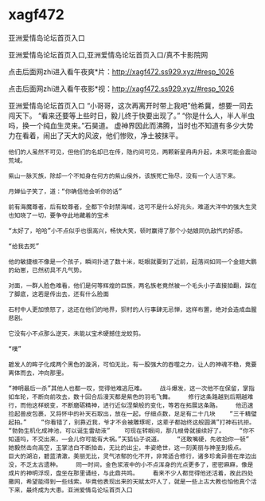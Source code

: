 # xagf472
亚洲爱情岛论坛首页入口

亚洲爱情岛论坛首页入口,亚洲爱情岛论坛首页入口/真不卡影院网

点击后面网zhi进入看午夜爽*片：http://xagf472.ss929.xyz/#resp_1026

点击后面网zhi进入看午夜影*视：http://xagf472.ss929.xyz/#resp_1026

亚洲爱情岛论坛首页入口    “小哥哥，这次再离开时带上我吧”他希冀，想要一同去闯天下。    “看来还要等上些时日，毅儿终于快要出现了。”    “你是什么人，半人半虫吗，换一个纯血生灵来。”石昊道。    虚神界因此而沸腾，当时也不知道有多少大势力在看着，闹出了天大的风波，他们惨败，净土被抹平。

    他们的人虽然不可见，但他们的名却已在传，隐约间可见，两颗新星冉冉升起，未来可能会震动荒域。

    紫山一脉灭族，除却一个不知身在何方的紫山侯外，该族死亡殆尽，没有一个人活下来。

    月婵仙子笑了，道：“你确信他会听你的话”

    前有海魔尊者，后有蛟尊者，全都下令封禁海域，这可不是什么好兆头，难道大洋中的强大生灵也知晓了一切，要争夺此地藏着的宝术

    “太好了，哈哈”小不点似乎也很高兴，畅快大笑，顿时赢得了那个小姑娘同仇敌忾的好感。

    “给我去死”

    他的敏捷根不像是一个孩子，瞬间扑进了数十米，眨眼就要到了近前，起落间如同一个金翅大鹏的幼崽，已然初具不凡气势。

    对面，一群人脸色难看，他们是何等辉煌的巨族，两名族老竟然被一个毛头小子直接拍翻，踩在了脚底，这若是传出去，还有什么脸面

    石村中人更加愤怒了，这还在他们的地界，狈村的人行事肆无忌惮，这样布置，绝对会造成血腥悲剧。

    它没有小不点那么逆天，未能以宝术硬撼住龙蛟剪。

    “噗”

    碧发人的眸子化成两个黑色的漩涡，可怕无比，有一股强大的吞噬之力，让人的神魂不稳，竟要离体而去，冲向那里。

    “神明最后一杀”其他人也都一叹，觉得他难逃厄难。    战斗爆发，这一次他不在保留，掌指如车轮，不断向前攻去，数十回合后漫天都是紫色的羽毛飞舞。    修行这条路越到后期越难行，而他这样蜕变，不断磨砺精神，进行近似涅槃般的变化，等若在拓展这条路。    他迅速捡起兽皮包裹，又将怀中的补天石取出，放在一起，仔细点数，足足有二十几块    “三千精璧起拍。”    “你看错了，别靠近我，爷才不会被雕琢呢，这辈子都始终这般圆满”打神石抗拒。    “勃勃生机化成神池，可以诞生雷劫液”    可现在转眼间，那几根骨就接续好了。    “你不知道吗，不交出来，一会儿你可能有大祸。”天狐仙子说道。    “还敢嘴硬，先收拾你一顿”    她毅然击向高空，玉掌洁白不断拍击，无比的出尘，丰姿绝世，这一刻美丽与神圣到极点。    巨大的湖泊，碧蓝清澈，美丽无比，灵气浓郁的化不开，非常适合修行，诸多珍禽异兽在岸边出没，不乏太古遗种。    同一时间，金色浆液中的小不点浑身的光点更多了，密密麻麻，像是成片的神明浮现，盘坐在那里诵经，与此鼎共鸣。    看来不少人都觉得他还活着，故此四处撒网，希望能得到一些线索。毕竟他表现出来的天赋太吓人了，就是一些上古大教也怕他真个活下来，最终成为大患。亚洲爱情岛论坛首页入口
